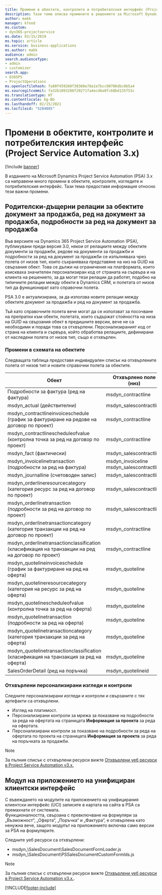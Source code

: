 ```yaml
---
title: Промени в обектите, контролите и потребителския интерфейс (Project Service Automation 3.x)
description: Тази тема описва промените в решението за Microsoft Dynamics Project Service Automation 3.x.
author: makk
manager: kfend
ms.custom:
- dyn365-projectservice
ms.date: 03/15/2019
ms.topic: article
ms.service: business-applications
ms.author: makk
audience: admin
search.audienceType:
- admin
- customizer
search.app:
- D365PS
- ProjectOperations
ms.openlocfilehash: fa80f459260f30360e78a1e7bcc00706dbc0b5a4
ms.sourcegitcommit: fa32b1893286f20271fa4ec4be8fc68bd135f53c
ms.translationtype: HT
ms.contentlocale: bg-BG
ms.lasthandoff: 02/15/2021
ms.locfileid: "5284885"
---
```

# <a name="entity-control-and-user-interface-changes-project-service-automation-3x"></a>Промени в обектите, контролите и потребителския интерфейс (Project Service Automation 3.x)

[!include [banner](../../includes/psa-now-project-operations.md)]


В изданието на Microsoft Dynamics Project Service Automation (PSA) 3.x са направени много промени в обектите, контролите, изгледите и потребителския интерфейс. Тази тема предоставя информация относно тези важни промени.

## <a name="parent-child-relationships-for-sales-document-sales-document-line-sales-document-line-detail-entities"></a>Родителски-дъщерни релации за обектите документ за продажба, ред на документ за продажба, подробности за ред на документ за продажба
Във версиите на Dynamics 365 Project Service Automation (PSA), публикувани преди версия 3.0, някои от релациите между обектите документи за продажби, редове на документи за продажби и подробности за ред на документ за продажби се изпълняваха чрез полета от низов тип, които съхраняваха представяне на низ на GUID на свързания обект. Това се дължи на ограничения на платформата, които изискваха значителен персонализиран код от страната на сървъра и на клиента на решението, за да могат тези релации да работят, подобно на типичните релации между обекти в Dynamics CRM, и полетата от низов тип да функционират като справочни полета.

PSA 3.0 е актуализирана, за да използва новите релации между обектите документ за продажба и ред на документ за продажба.

Тъй като справочните полета вече могат да се използват за посочване на препратки към обекти, полетата, които съдържат стойността на низа на GUID на свързания обект в предишните версии, вече не са необходими и поради това са отхвърлени. Персонализираният код от страна на клиента и сървъра, който обработва релациите, дефинирани от наследени полета от низов тип, също е отхвърлен.

### <a name="entity-schema-changes"></a>Промени в схемата на обектите
Следващата таблица предоставя индивидуален списък на отхвърлените полета от низов тип и новите справочни полета за обектите. 

 Обект |   Отхвърлено поле (низ) | Ново поле (справочно)
--- | --- | ---
Подробности за фактура (ред на фактура) |  msdyn_contractline |    msdyn_contractlineid
msdyn_actual (действителни) | msdyn_salescontractline |   msdyn_salescontractlineid
msdyn_contractlineinvoiceschedule (график за фактуриране на редове на договор по проект) |    msdyn_contractline |    msdyn_contractlineid
msdyn_contractlinescheduleofvalue (контролна точка за ред на договор по проект) |   msdyn_contractline |    msdyn_contractlineid
msdyn_fact (фактически) | msdyn_salescontractline |   msdyn_salescontractlineid
msdyn_invoicelinetransaction (подробности за ред на фактура) | msdyn_invoiceline <br> msdyn_salescontractline | msdyn_invoicelineid <br> msdyn_salescontractlineid
msdyn_journalline (счетоводен запис) |  msdyn_salescontractline |   msdyn_salescontractlineid
msdyn_orderlineresourcecategory (категория ресурс за ред на договор по проект) | msdyn_salescontractline |   msdyn_contractlineid
msdyn_orderlinetransaction (подробности за ред на договор по проект) | msdyn_salescontractline |   msdyn_salescontractlineid
msdyn_orderlinetransactioncategory (категория транзакции на ред на договор по проект) |   msdyn_contractline |    msdyn_contractlineid
msdyn_orderlinetransactionclassification (класификация на транзакции на ред на договор по проект) |   msdyn_contractline |    msdyn_contractlineid
msdyn_quotelineinvoiceschedule (график за фактуриране на ред на оферта) |  msdyn_quoteline |   msdyn_quotelineid
msdyn_quotelineresourcecategory (категория на ресурс за ред на оферта) |    msdyn_quoteline |   msdyn_quotelineid
msdyn_quotelinescheduleofvalue (контролна точка за ред на оферта) | msdyn_quoteline |   msdyn_quotelineid
msdyn_quotelinetransaction (подробности за ред на оферта) |    msdyn_quoteline |   msdyn_quotelineid
msdyn_quotelinetransactioncategory (категория транзакции за ред на оферта) |  msdyn_quoteline |   msdyn_quotelineid
msdyn_quotelinetransactionclassification (класификация на транзакция за ред на оферта) |  msdyn_quoteline |   msdyn_quotelineid
SalesOrderDetail (ред на поръчка) | msdyn_quotelineid | msdyn_quoteline 

### <a name="deprecated-custom-views-and-controls"></a>Отхвърлени персонализирани изгледи и контроли
Следните персонализирани изгледи и контроли и свързаните с тях артефакти са отхвърлени.

- Изглед на платимост.
- Персонализирани контроли за мрежа за показване на подробности за реда на офертата на страницата **Информация за проекта** за реда на офертата.
- Персонализирани контроли за показване на подробности за реда на офертата по проекта на страницата **Информация за проекта** за реда на поръчката за продажби.

> [!NOTE]
> За пълния списък с отхвърлени ресурси вижте [Отхвърлени уеб ресурси в Project Service Automation v3.x.](../developer-guides/web-resources-deprecated-v3.x.md)

## <a name="unified-client-interface-app-module"></a>Модул на приложението на унифициран клиентски интерфейс
С въвеждането на модулите на приложението на унифицирания клиентски интерфейс (UCI) записите в картата на сайта в PSA са премахнати от системата.  
Функционалността, свързана с превключване на формуляри за „Възможност“, „Оферта“, „Поръчка“ и „Фактура“, е отхвърлена като ненужна вече, защото модулът на приложението включва само версии за PSA на формулярите.  

Следните уеб ресурси са отхвърлени:

- msdyn_\SalesDocument\SalesDocumentFormLoader.js
- msdyn_\SalesDocument\PSSalesDocumentCustomFormIds.js

> [!NOTE]
> За пълния списък с отхвърлени ресурси вижте [Отхвърлени уеб ресурси в Project Service Automation v3.x.](../developer-guides/web-resources-deprecated-v3.x.md).




[!INCLUDE[footer-include](../../includes/footer-banner.md)]
